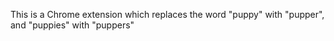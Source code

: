 This is a Chrome extension which replaces the word "puppy" with "pupper", and "puppies" with "puppers"
